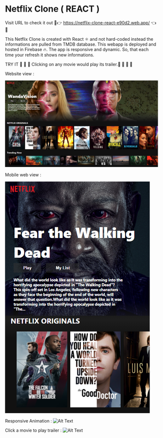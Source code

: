 # Netflix Clone ( REACT )

Visit URL to check it out 🌟👉 https://netflix-clone-react-e90d2.web.app/ 👈🌟 

This Netflix Clone is created with React ⚛️ and not hard-coded instead the informations are pulled from TMDB database. This webapp is deployed and hosted in Firebase 🔥.
The app is responsive and dynamic. So, that each time your refresh it shows new informations.

TRY IT 🌟 🌟 🌟 Clicking on any movie would play its trailer.🌟 🌟 🌟 🌟 

Website view :

![alt text](https://github.com/saikrishnadas/Netflix-Clone-React/blob/main/Screenshot-webview.png)


Mobile web view :

![alt text](https://github.com/saikrishnadas/Netflix-Clone-React/blob/main/Screenshot-mobileview.png)


Responsive Animation :
![Alt Text](https://github.com/saikrishnadas/Netflix-Clone-React/blob/main/screenshot.gif)


Click a movie to play trailer :
![Alt Text](https://github.com/saikrishnadas/Netflix-Clone-React/blob/main/screenshot-trailer.gif)
